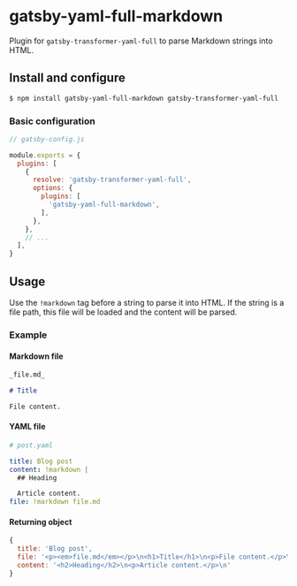# gatsby-yaml-full-markdown

Plugin for `gatsby-transformer-yaml-full` to parse Markdown strings into HTML.

## Install and configure

```bash
$ npm install gatsby-yaml-full-markdown gatsby-transformer-yaml-full
```

### Basic configuration

```javascript
// gatsby-config.js

module.exports = {
  plugins: [
    {
      resolve: 'gatsby-transformer-yaml-full',
      options: {
        plugins: [
          'gatsby-yaml-full-markdown',
        ],
      },
    },
    // ...
  ],
}
```

## Usage

Use the `!markdown` tag before a string to parse it into HTML. If the string is
a file path, this file will be loaded and the content will be parsed.

### Example

#### Markdown file

```markdown
_file.md_

# Title

File content.
```

#### YAML file

```yaml
# post.yaml

title: Blog post
content: !markdown |
  ## Heading

  Article content.
file: !markdown file.md
```

#### Returning object

```javascript
{
  title: 'Blog post',
  file: '<p><em>file.md</em></p>\n<h1>Title</h1>\n<p>File content.</p>\n',
  content: '<h2>Heading</h2>\n<p>Article content.</p>\n'
}
```
